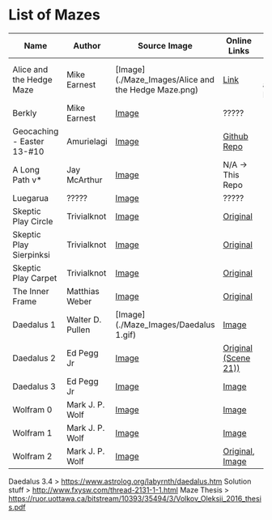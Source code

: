 # List of Mazes
| Name                       | Author           | Source Image                                        | Online Links                                                                                                          | .maze                                              |
|----------------------------|------------------|-----------------------------------------------------|-----------------------------------------------------------------------------------------------------------------------|----------------------------------------------------|
| Alice and the Hedge Maze   | Mike Earnest     | [Image](./Maze_Images/Alice and the Hedge Maze.png) | [Link](https://puzzling.stackexchange.com/questions/37675/alice-and-the-fractal-hedge-maze)                           | [Maze](./Maze_Images/Alice and the Hedge Maze.png) |
| Berkly                     | Mike Earnest     | [Image]()                                           | ?????                                                                                                                 |                                                    |
| Geocaching - Easter 13-#10 | Amurielagi       | [Image]()                                           | [Github Repo](https://github.com/amurielagi/fractal-maze)                                                             |                                                    |
| A Long Path v*             | Jay McArthur     | [Image]()                                           | N/A -> This Repo                                                                                                      |                                                    |
| Luegarua                   | ?????            | [Image]()                                           | ?????                                                                                                                 |                                                    |
| Skeptic Play Circle        | Trivialknot      | [Image]()                                           | [Original](https://skepticsplay.blogspot.com/2010/10/fractal-maze.html)                                               |                                                    |
| Skeptic Play Sierpinksi    | Trivialknot      | [Image]()                                           | [Original](https://skepticsplay.blogspot.com/2014/02/fractal-maze-2-sierpinski-paths.html)                            |                                                    |
| Skeptic Play Carpet        | Trivialknot      | [Image]()                                           | [Original](http://skepticsplay.blogspot.com/2014/06/fractal-maze-3-walls-and-carpets.html)                            |                                                    |
| The Inner Frame            | Matthias Weber   | [Image]()                                           | [Original](https://theinnerframe.org/2021/01/29/fractal-maze/)                                                        |                                                    |
| Daedalus 1                 | Walter D. Pullen | [Image](./Maze_Images/Daedalus 1.gif)               | [Image](https://www.astrolog.org/labyrnth/maze/fractal2.gif)                                                          |                                                    |
| Daedalus 2                 | Ed Pegg Jr       | [Image]()                                           | [Original (Scene 21))](http://numb3rs.wolfram.com/406/)                                                               |                                                    |
| Daedalus 3                 | Ed Pegg Jr       | [Image]()                                           | [Image](http://www.mathpuzzle.com/DaedRecursive.gif)                                                                  |                                                    |
| Wolfram 0                  | Mark J. P. Wolf  | [Image]()                                           | [Image](http://www.mathpuzzle.com/FractalMazeSimple.gif)                                                              |                                                    |
| Wolfram 1                  | Mark J. P. Wolf  | [Image]()                                           | [Image](http://www.mathpuzzle.com/FractalMaze.gif)                                                                    |                                                    |
| Wolfram 2                  | Mark J. P. Wolf  | [Image]()                                           | [Original](https://maa.org/editorial/mathgames/mathgames_11_24_03.html), [Image](https://i.stack.imgur.com/fTl1w.gif) |                                                    |


Daedalus 3.4 > https://www.astrolog.org/labyrnth/daedalus.htm
Solution stuff > http://www.fxysw.com/thread-2131-1-1.html
Maze Thesis > https://ruor.uottawa.ca/bitstream/10393/35494/3/Volkov_Oleksii_2016_thesis.pdf
